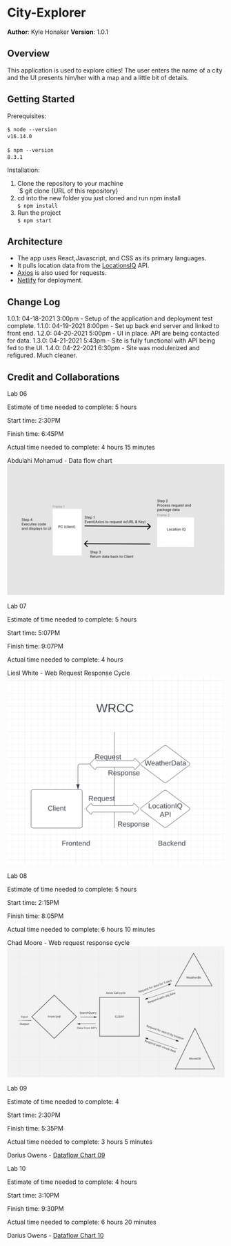 # City-Explorer

**Author**: Kyle Honaker
**Version**: 1.0.1

## Overview

This application is used to explore cities! The user enters the name of a city and the UI presents him/her with a map and a little bit of details.

## Getting Started

Prerequisites:

```
$ node --version
v16.14.0

$ npm --version
8.3.1
```
Installation: 
1. Clone the repository to your machine  
`$ git clone {URL of this repository}  
2. cd into the new folder you just cloned and run npm install  
`$ npm install`  
3. Run the project  
`$ npm start`

## Architecture
- The app uses React,Javascript, and CSS as its primary languages. 
- It pulls location data from the [LocationsIQ](https://locationiq.com/) API.
- [Axios](https://www.npmjs.com/package/axios#axios-api) is also used for requests.
- [Netlify](https://www.netlify.com/) for deployment.

## Change Log
1.0.1: 04-18-2021 3:00pm - Setup of the application and deployment test complete.
1.1.0: 04-19-2021 8:00pm - Set up back end server and linked to front end.
1.2.0: 04-20-2021 5:00pm - UI in place. API are being contacted for data.
1.3.0: 04-21-2021 5:43pm - Site is fully functional with API being fed to the UI.
1.4.0: 04-22-2021 6:30pm - Site was modulerized and refigured. Much cleaner.

## Credit and Collaborations
<!-- Give credit (and a link) to other people or resources that helped you build this application. -->

Lab 06

Estimate of time needed to complete: 5 hours

Start time: 2:30PM

Finish time: 6:45PM

Actual time needed to complete: 4 hours 15 minutes

Abdulahi Mohamud - Data flow chart ![Dataflow Chart 06](/src/images/dataflow.png)

Lab 07

Estimate of time needed to complete: 5 hours

Start time: 5:07PM

Finish time: 9:07PM

Actual time needed to complete: 4 hours  

Liesl White - Web Request Response Cycle ![Dataflow Chart 07](/src/images/Lab07.png)

Lab 08

Estimate of time needed to complete: 5 hours

Start time: 2:15PM

Finish time: 8:05PM

Actual time needed to complete: 6 hours 10 minutes

Chad Moore - Web request response cycle ![Dataflow Chart 08](/src/images/Lab08.png)

Lab 09

Estimate of time needed to complete: 4

Start time: 2:30PM

Finish time: 5:35PM

Actual time needed to complete: 3 hours 5 minutes

Darius Owens - [Dataflow Chart 09](/src/images/lab09.png)

Lab 10

Estimate of time needed to complete: 4 hours

Start time: 3:10PM

Finish time: 9:30PM

Actual time needed to complete: 6 hours 20 minutes 

Darius Owens - [Dataflow Chart 10](/src/images/lab10.png)